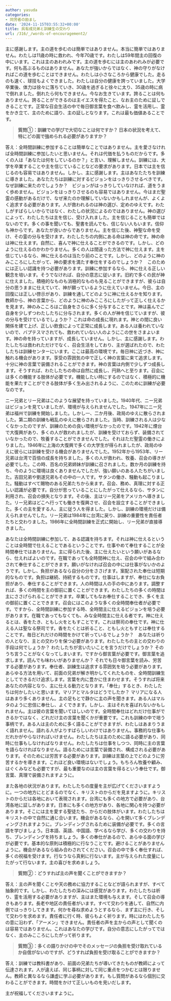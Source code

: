 ```yaml
---
author: yasuda
categories:
- 同労者の励まし
date: '2024-11-15T03:55:32+00:00'
title: 呉有成兄弟と訓練生の交わり
url: /316/_/words-of-encouragement2/
---
```

主に感謝します。主の道を歩むのは簡単ではありません。本当に簡単ではありません。わたしは11歳の時に救われ、今年70歳です。わたしは59年間主の回復の中にいます。これは主のあわれみです。主の道を歩むには主のあわれみが必要です。何も高ぶるものはありません。あなたが強いからではなく、神の守りがなければこの道を歩むことはできません。わたしは小さなころから健康でした。走るのも速く、球技もよくできました。わたしは自分の健康を誇っていました。大学卒業後、体力は徐々に落ちていき、30歳を過ぎると徐々に太り、35歳の時に病で倒れました。倒れたら何もできません。今なお生きています。誇ることは何もありません。誇ることができるのは主イエスを得たこと、なお主のために証しできることです。正常な召会生活の中で毎日御言葉を食べ飲みし、霊を活用し、霊をかき立て、主のために語り、主の証しとなります。これは最も価値あることです。

> **質問①：訓練での学びで大切なことは何ですか？ 日本の状況を考えて、特にどの面で強められる必要がありますか？**

答え：全時間訓練に参加することは簡単なことではありません。主を愛さなければ全時間訓練に参加したいと思いません。それは代価を払うものだからです。多くの人は「あなたは何をしているのか？」と言い、理解しません。訓練には、大学を卒業することや主を信じていることなどの要求があります。日本では主を信じるのも容易ではありません。しかし、主に感謝します。主はあなたたちを訓練に導きました。あなたたちは訓練に対するビジョンをはっきりさせるべきです。なぜ訓練に来たのでしょうか？　ビジョンがはっきりしていなければ、道をうまく歩めません。ビジョンをはっきりさせるのも容易ではありません。今はまだ聖霊の感動があるだけで、なぜ来たのか理解していないかもしれませんが、よくよく追求する必要があります。人が救われるのは神の選び、定めのゆえです。わたしがすばらしいからではなく、わたしの状況によるのではありません。神の選びによって、わたしたちは主を信じ、受け入れました。主を信じることも簡単ではないのです。多くの事を聞いても、聖書を読んでも、信じない人もいます。信仰も神からです。あなたが良いからでありません。主を信じた後、神聖な命を受け、その霊の分与を受けます。わたしたちの内側にある命は神の命です。神の命は神に仕えます。自然に、喜んで神に仕えることができるのです。しかし、どのように仕えるのかわかりません。多くの人は間違った方法で神に仕えます。主を信じているなら、神に仕えるのは当たり前のことです。しかし、どのように神のみこころにしたがって、神の要求を満たす奉仕をするのでしょうか？　このためには正しい認識を持つ必要があります。訓練に参加するなら、神に仕える正しい観念を培います。そうでなければ、自分の意志に従います。旧約で多くの民が神に仕えました。積極的なものも消極的なものも見ることができますが、彼らは自分の思うままに仕えていて、神が願っているように仕えていません。今日、主の回復には正しい啓示があり、訓練を通してどのように神に仕えるかを知ります。教師から、神の言葉から、どのように神のみこころにしたがって正しく仕えるかを見ます。神のみこころはご自身をさらに多く分与することです。神は喜んでご自身を少しずつわたしたちに分与されます。多くの人が神を信じていますが、彼の分与を受けているでしょうか？ これは命の成長に現れます。神との間に良い関係を建て上げ、正しい飲食によって正常に成長します。ある人は養われていないので、バプテスマされても、救われていない人のようにこの世をさまよいます。神の命を持っていますが、成長していません。しかし、主に感謝します。わたしたちは救われただけでなく、召会生活をしており、主が選ばれたので、わたしたちは訓練センターにいます。ここは最高の環境です。毎日神に近づき、神に触れる機会があります。享受の雰囲気の中で正しく神の言葉に来て追求します。十分に神の言葉で装備されることができます。神の言葉は内側で少しずつ成長します。そうすれば、わたしたちの命は自然に成長し、円熟へと至ります。召会には多くの機能する肢体が必要です。機能したい時にするのではなく、積極的に機能を果たすことができる肢体が多く生み出されるように、このために訓練が必要なのです。

ニー兄弟とリー兄弟はこのような展望を持っていました。1940年代、ニー兄弟はビジョンを見ていましたが、環境が与えられませんでした。1947年にニー兄弟は福州で訓練を開始しました。しかし一、二か月後、政局のゆえに散らされました。第二期の訓練も戦乱のゆえに散らされました。当時、訓練される人は少なくなかったのですが、訓練のための良い環境がなかったのです。1942年に煙台で大復興があり、多くの人が救われましたが、訓練を受けておらず、装備されていなかったので、牧養することができませんでした。それはただ聖霊の働きによりました。1946年に上海の大復興で多くの大学生が得られましたが、政局のゆえに彼らには訓練を受ける機会がありませんでした。1952年から1953年、リー兄弟は台湾で百倍の成長を持ちました。多くの人が救われ、牧養、召会の導きが必要でした。この時、百名の兄弟姉妹が訓練に召されました。数か月の訓練を持ち、今のように環境は良くありませんでしたが、強い願いのある人たちがいました。吉田兄弟や劉遂兄弟もその中の一人です。サタンの働き、騒動も起こりました。騒動はすべて賜物のある兄弟たちから来ます。召会、務め、真理に対する正しい認識が必要です。自分が思っていることにしたがって仕えるなら、サタンに利用され、召会の損失となります。その後、主はリー兄弟をアメリカへ導きました。リー兄弟はどこへ行っても働きを復興させ、召会を設立することができました。多くの主を愛する人、主に従う人を得ました。しかし、訓練の環境だけは備えられませんでした。リー兄弟は1984年に台湾に戻り、訓練の重要性を責任者たちと交わりました。1986年に全時間訓練を正式に開始し、リー兄弟が直接導きました。

あなたは全時間訓練に参加して、ある認識を持ちます。それは神に仕えるということは全時間で仕えることであるということです。仕事やめて奉仕することが全時間奉仕ではありません。主に得られた後、主に仕えたいという願いがあるなら、仕えればよいのです。在職であっても全時間神に仕え、召会の中で組み合わされて奉仕することができます。願いがなければ召会の中には仕事がないかのようです。しかし、負担があるなら自分の分をささげます。案配された奉仕は短期的なものです。負担は継続、持続するものです。仕事はしますが、奉仕になお負担があり、奉仕することができます。人の時間は人の手の中にあります。調整すれば、多くの時間を主の御前に置くことができます。わたしたちの多くの時間は主にささげられることができます。卒業してもなお奉仕することでき、多くを主の御前に置くことできます。召会にはこのような多くの全時間奉仕者が必要です。ですから、全時間訓練に参加する時、全時間主に仕えるビジョンを培う必要があります。在職であってもなくても、みな全時間主に仕える者です。神に仕えるとは、香をたき、ともし火をともすことです。これは祭司の奉仕です。神に仕える人は聖なる祭司です。香をたくとは祈ること、ともし火ともすとは奉仕することです。毎日どれだけの時間をかけて祈っているでしょうか？　あなたは祈りの人となり、主との交わりを保つ必要があります。わたしたちの主との交わりの手段は何でしょうか？ わたしたちが言いたいことを言うだけでしょうか？ そのうち言うことがなくなってしまいます。ですから御言葉が必要です。御言葉を追求します。読んでも味わいがありませんか？ それでも日々御言葉を読み、労苦する必要があります。奉仕者、訓練生は追求する雰囲気を培う必要があります。あらゆる方法を用いて、前面の兄弟が解き明かしてくれたものを、全時間訓練生としてできるだけ追求します。言葉を内に豊かに住まわせます。そうすれば将来あなたの内容となり、主に仕える動力となります。「奉仕」するとき、わたしたちは何かしたいと思います。マリアとマルタはどうでしたか？ マリアになる人はあまり多くありません。主の足もとで静かに主の声を聞きます。ある人はマルタのように忠信に奉仕し、よくできます。しかし、主はそれを喜ばれないかもしれません。主は彼の言葉を聞いてほしいのです。全時間奉仕はどれだけ仕事ができるかではなく、どれだけ主の言葉を聞くかが重要です。これも訓練の中で培う事柄です。ある人は主のために多く語ることができますが、わたしはあまりうまく語れません。語れる人がよりすばらしいわけではありません。事務的な仕事もだれかがやらなければいけません。わたしたちは主のために語る必要があり、同時に仕事もしなければなりません。わたしたちは仕事をしつつ、同時に主の言葉を語らなければなりません。語るためには言葉で装備され、構成される必要があります。そのためには労苦する必要があります。訓練は言葉の上でどのように労苦するかを導きます。これほど良い環境はないでしょう。もちろん牧養や顧み、はぐくみなども必要ですが、最も重要なのは主の言葉を得るという奉仕です。御言葉、真理で装備されますように。

また各地の状況があります。わたしたちの度量を主が広げてくださいますように。一つの地方にとどまるのでなく、キリストのからだを見ますように。キリストのからだは各地において表現されます。台湾にも多くの地方で必要があり、台湾各地に証しがあります。日本にも多くの地方があり、各地に関心を持つ必要があります。そこには主を愛する聖徒たち、からだの肢体がいます。わたしたちはキリストの中で自然に通じ合います。機会があるなら、心を開いて多くブレンディングされますように。ブレンディングされるために装備が必要です。多くの言語を学びましょう。日本語、英語、中国語、学べるなら学び、多くの交わりを持ち、ブレンディングを持ちましょう。多くの奉仕があるので、あらゆる面の学びが必要です。基本的な原則は積極的に行なうことです。避けることがありませんように。機会があるなら組み合わされてください。召会の中で多く奉仕すれば、多くの祝福を受けます。行なうなら真剣に行ないます。主が与えられた度量にしたがって行ないます。主の喜びを求めましょう。

> **質問②：どうすれば主の声を聞くことができますか？**

答え：主の声を聞くことや天の務めに協力することなどが語られますが、すべて抽象的です。しかし、わたしたちの深みには感覚があります。わたしたちは祈り、霊を活用する必要がありますが、主はまた環境も与えます。そして召会の導きもあります。長老や地区の責任者がいます。すべて交わりを通して、自然に内側ではっきりしてきます。何かを尋ね求めようとするなら、まず主に行き、そして交わりを求めます。責任者に行く時、彼らもよく祈ります。時にはわたしたちの意に沿わず、「アーメン」できません。責任者の声を主からの声として聞くのは容易ではありません。これはあなたの学びです。自分の意志にしたがってではなく、主のみこころにしたがって祈ります。

> **質問③：多くの語りかけの中でそのメッセージの負担を受け取れているか自信がないのですが、どうすれば負担を受け取ることができますか？**

答え：訓練では教科書があり、前面の兄弟たちが導いてきたものが教師によって伝達されます。人が違えば、同じ事柄に対して同じ重点をつかむとは限りません。教師と異なるなら謙虚に学ぶ必要があります。もし質問があるなら個別に交わることができます。時間をかけて正しいものを見いだします。

主が祝福してくださいますように。